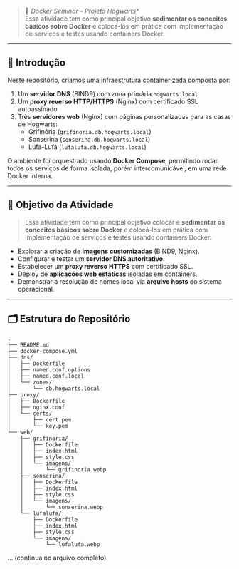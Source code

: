 > 🐳 *Docker Seminar – Projeto Hogwarts**  
> Essa atividade tem como principal objetivo **sedimentar os conceitos básicos sobre Docker** e colocá-los em prática com implementação de serviços e testes usando containers Docker.  

---

## 📖 Introdução

Neste repositório, criamos uma infraestrutura containerizada composta por:

1. Um **servidor DNS** (BIND9) com zona primária `hogwarts.local`
2. Um **proxy reverso HTTP/HTTPS** (Nginx) com certificado SSL autoassinado
3. Três **servidores web** (Nginx) com páginas personalizadas para as casas de Hogwarts:
   - Grifinória (`grifinoria.db.hogwarts.local`)
   - Sonserina (`sonserina.db.hogwarts.local`)
   - Lufa-Lufa (`lufalufa.db.hogwarts.local`)

O ambiente foi orquestrado usando **Docker Compose**, permitindo rodar todos os serviços de forma isolada, porém intercomunicável, em uma rede Docker interna.  

---

## 🎯 Objetivo da Atividade

> Essa atividade tem como principal objetivo colocar e **sedimentar os conceitos básicos sobre Docker** e colocá-los em prática com implementação de serviços e testes usando containers Docker.

- Explorar a criação de **imagens customizadas** (BIND9, Nginx).
- Configurar e testar um **servidor DNS autoritativo**.
- Estabelecer um **proxy reverso HTTPS** com certificado SSL.
- Deploy de **aplicações web estáticas** isoladas em containers.
- Demonstrar a resolução de nomes local via **arquivo hosts** do sistema operacional.

---

## 🗂 Estrutura do Repositório

```plaintext
.
├── README.md
├── docker-compose.yml
├── dns/
│   ├── Dockerfile
│   ├── named.conf.options
│   ├── named.conf.local
│   └── zones/
│       └── db.hogwarts.local
├── proxy/
│   ├── Dockerfile
│   ├── nginx.conf
│   └── certs/
│       ├── cert.pem
│       └── key.pem
└── web/
    ├── grifinoria/
    │   ├── Dockerfile
    │   ├── index.html
    │   ├── style.css
    │   └── imagens/
    │       └── grifinoria.webp
    ├── sonserina/
    │   ├── Dockerfile
    │   ├── index.html
    │   ├── style.css
    │   └── imagens/
    │       └── sonserina.webp
    └── lufalufa/
        ├── Dockerfile
        ├── index.html
        ├── style.css
        └── imagens/
            └── lufalufa.webp
```

... (continua no arquivo completo)

